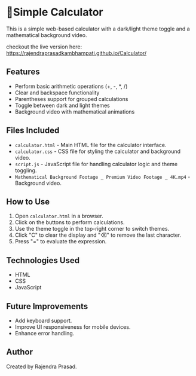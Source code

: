 # 🌟Simple Calculator

This is a simple web-based calculator with a dark/light theme toggle and a mathematical background video.

checkout the live version here: https://rajendraprasadkambhampati.github.io/Calculator/

## Features
- Perform basic arithmetic operations (+, -, *, /)
- Clear and backspace functionality
- Parentheses support for grouped calculations
- Toggle between dark and light themes
- Background video with mathematical animations

## Files Included
- `calculator.html` - Main HTML file for the calculator interface.
- `calculator.css` - CSS file for styling the calculator and background video.
- `script.js` - JavaScript file for handling calculator logic and theme toggling.
- `Mathematical Background Footage _ Premium Video Footage _ 4K.mp4` - Background video.

## How to Use
1. Open `calculator.html` in a browser.
2. Click on the buttons to perform calculations.
3. Use the theme toggle in the top-right corner to switch themes.
4. Click "C" to clear the display and "⌫" to remove the last character.
5. Press "=" to evaluate the expression.

## Technologies Used
- HTML
- CSS
- JavaScript

## Future Improvements
- Add keyboard support.
- Improve UI responsiveness for mobile devices.
- Enhance error handling.

## Author
Created by Rajendra Prasad.
